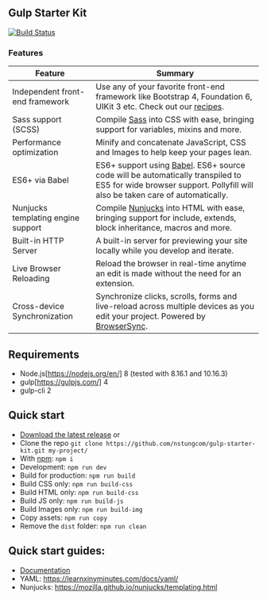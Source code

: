 ## Gulp Starter Kit
[![Build Status](https://travis-ci.org/nstungcom/gulp-starter-kit.svg?branch=master)](https://travis-ci.org/nstungcom/gulp-starter-kit)

### Features
| Feature | Summary |
|----------------------------------------|-------------------------------------------------------------------------------------------------------------------------------------------------------------------------------------------------------------------------------------------------------------|
| Independent front-end framework | Use any of your favorite front-end framework like Bootstrap 4, Foundation 6, UIKit 3 etc. Check out our [recipes](/docs/recipes/). |
| Sass support (SCSS) | Compile [Sass](http://sass-lang.com/) into CSS with ease, bringing support for variables, mixins and more. |
| Performance optimization | Minify and concatenate JavaScript, CSS and Images to help keep your pages lean. |
| ES6+ via Babel | ES6+ support using [Babel](https://babeljs.io/). ES6+ source code will be automatically transpiled to ES5 for wide browser support. Pollyfill will also be taken care of automatically. |
| Nunjucks templating engine support | Compile [Nunjucks](https://mozilla.github.io/nunjucks/) into HTML with ease, bringing support for include, extends, block inheritance, macros and more. |
| Built-in HTTP Server | A built-in server for previewing your site locally while you develop and iterate. |
| Live Browser Reloading | Reload the browser in real-time anytime an edit is made without the need for an extension. |
| Cross-device Synchronization | Synchronize clicks, scrolls, forms and live-reload across multiple devices as you edit your project. Powered by [BrowserSync](http://browsersync.io). |

## Requirements
- Node.js[https://nodejs.org/en/] 8 (tested with 8.16.1 and 10.16.3)
- gulp[https://gulpjs.com/] 4
- gulp-cli 2

## Quick start
- [Download the latest release](https://github.com/nstungcom/gulp-starter-kit/archive/master.zip) or 
- Clone the repo `git clone https://github.com/nstungcom/gulp-starter-kit.git my-project/`
- With [npm](https://www.npmjs.com/): `npm i`
- Development: `npm run dev`
- Build for production: `npm run build`
- Build CSS only: `npm run build-css`
- Build HTML only: `npm run build-css`
- Build JS only: `npm run build-js`
- Build Images only: `npm run build-img`
- Copy assets: `npm run copy`
- Remove the `dist` folder: `npm run clean`

## Quick start guides:
- [Documentation](docs/README.md)
- YAML: https://learnxinyminutes.com/docs/yaml/
- Nunjucks: https://mozilla.github.io/nunjucks/templating.html

